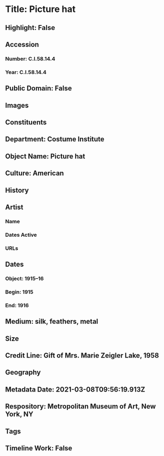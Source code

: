 # Title: Picture hat
## Highlight: False
## Accession
### Number: C.I.58.14.4
### Year: C.I.58.14.4
## Public Domain: False
## Images
## Constituents
## Department: Costume Institute
## Object Name: Picture hat
## Culture: American
## History
## Artist
### Name
### Dates Active
### URLs
## Dates
### Object: 1915–16
### Begin: 1915
### End: 1916
## Medium: silk, feathers, metal
## Size
## Credit Line: Gift of Mrs. Marie Zeigler Lake, 1958
## Geography
## Metadata Date: 2021-03-08T09:56:19.913Z
## Respository: Metropolitan Museum of Art, New York, NY
## Tags
## Timeline Work: False